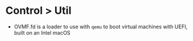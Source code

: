 # Control > Util

- OVMF.fd is a loader to use with `qemu` to boot virtual machines with UEFI, built on an Intel macOS
